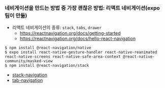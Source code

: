 ### 네비게이션을 만드는 방법 중 가장 괜찮은 방법: 리액트 네비게이션(expo 팀이 만듦)

- 리액트 네비게이션의 종류: `stack`, `tabs`, `drawer`
  - https://reactnavigation.org/docs/getting-started
  - https://reactnavigation.org/docs/hello-react-navigation

```
$ npm install @react-navigation/native
$ expo install react-native-gesture-handler react-native-reanimated react-native-screens react-native-safe-area-context @react-native-community/masked-view
$ npm install @react-navigation/stack
```

- [stack-navigation](./5_stack-navigation.md)
- [tab-navigation](./11_tab-navigator.md)
